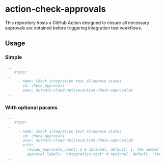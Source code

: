 # action-check-approvals
This repository hosts a GitHub Action designed to ensure all necessary approvals are obtained before triggering integration test workflows.

## Usage
### Simple
```yaml
...
    steps:
...
      - name: Check integration test allowance status
        id: check_approvals
        uses: nutanix-cloud-native/action-check-approvals@
...
```
### With optional params
```yaml
...
    steps:
...
      - name: Check integration test allowance status
        id: check_approvals
        uses: nutanix-cloud-native/action-check-approvals@
        with:
          review_approvals_count: 2 # optional, default: 1, The number of approvals required for the PR to be tested
          approval_labels: "integration-test" # optional, default: "integration-test, skip_integration", Comma-separated list of labels that allow integration tests to run
...
```
